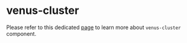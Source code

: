 # venus-cluster

Please refer to this dedicated [page](/cluster) to learn more about `venus-cluster` component.